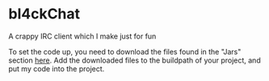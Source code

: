 # bl4ckChat
A crappy IRC client which I make just for fun

To set the code up, you need to download the files found in the "Jars" section [here](https://github.com/TheLQ/pircbotx/wiki/Downloads#Logging.md). Add the downloaded files to the buildpath of your project, and put my code into the project.
